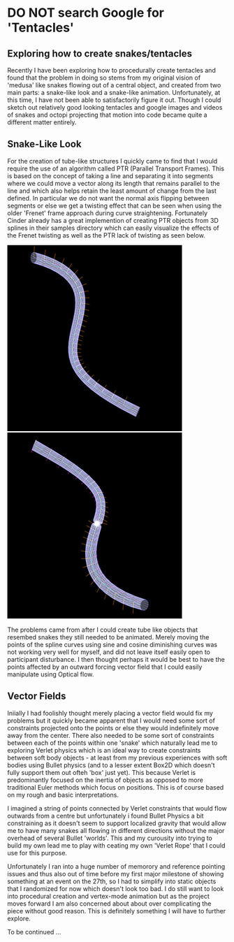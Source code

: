 # DO NOT search Google for 'Tentacles'
## Exploring how to create snakes/tentacles

Recently I have been exploring how to procedurally create tentacles and found that the problem in doing so stems from my original vision of 'medusa' like snakes flowing out of a central object, and created from two main parts: a snake-like look and a snake-like animation. Unfortunately, at this time, I have not been able to satisfactorily figure it out. Though I could sketch out relatively good looking tentacles and google images and videos of snakes and octopi projecting that motion into code became quite a different matter entirely.

## Snake-Like Look
For the creation of tube-like structures I quickly came to find that I would require the use of an algorithm called PTR (Parallel Transport Frames). This is based on the concept of taking a line and separating it into segments where we could move a vector along its length that remains parallel to the line and which also helps retain the least amount of change from the last defined. In particular we do not want the normal axis flipping between segments or else we get a twisting effect that can be seen when using the older 'Frenet' frame approach during curve straightening. Fortunately Cinder already has a great implemention of creating PTR objects from 3D splines in their samples directory which can easily visualize the effects of the Frenet twisting as well as the PTR lack of twisting as seen below.

![Image of PTR created 3D Tube](../project_images/PTR_1.jpg?raw=true "Image of PTR created 3D Tube")
&nbsp;
![Image of Frenet created 3D Tube](../project_images/PTR_2.jpg?raw=true "Image of Frenet created 3D Tube")

The problems came from after I could create tube like objects that resembed snakes they still needed to be animated. Merely moving the points of the spline curves using sine and cosine diminishing curves was not working very well for myself, and did not leave itself easily open to participant disturbance. I then thought perhaps it would be best to have the points affected by an outward forcing vector field that I could easily manipulate using Optical flow.

## Vector Fields
Iniially I had foolishly thought merely placing a vector field would fix my problems but it quickly became apparent that I would need some sort of constraints projected onto the points or else they would indefinitely move away from the center. There also needed to be some sort of constraints between each of the points within one 'snake' which naturally lead me to exploring Verlet physics which is an ideal way to create constraints between soft body objects - at least from my previous experiences with soft bodies using Bullet physics (and to a lesser extent Box2D which doesn't fully support them out ofteh 'box' just yet). This because Verlet is predominantly focused on the inertia of objects as opposed to more traditional Euler methods which focus on positions. This is of course based on my rough and basic interpretations.

I imagined a string of points connected by Verlet constraints that would flow outwards from a centre but unfortunately i found Bullet Physics a bit constraining as it doesn't seem to support localized gravity that would allow me to have many snakes all flowing in different directions without the major overhead of several Bullet 'worlds'. This and my curousity into trying to build my own lead me to play with ceating my own 'Verlet Rope' that I could use for this purpose. 

Unfortunately I ran into a huge number of memorory and reference pointing issues and thus also out of time before my first major milestone of showing something at an event on the 27th, so I had to simplify into static objects that I randomized for now which doesn't look too bad. I do still want to look into procedural creation and vertex-mode animation but as the project moves forward I am also concerned about about over complicating the piece without good reason. This is definitely something I will have to further explore. 

To be continued ...

